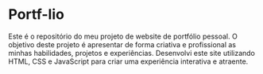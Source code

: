 # Portf-lio

Este é o repositório do meu projeto de website de portfólio pessoal. O objetivo deste projeto é apresentar de forma criativa e profissional as minhas habilidades, projetos e experiências. Desenvolvi este site utilizando HTML, CSS e JavaScript para criar uma experiência interativa e atraente.
